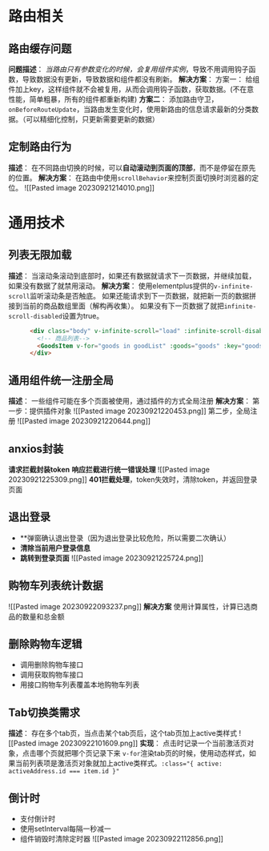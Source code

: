 # 路由相关
## 路由缓存问题
**问题描述**：
*当路由只有参数变化的时候，会复用组件实例*，导致不用调用钩子函数，导致数据没有更新，导致数据和组件都没有刷新。
**解决方案**：
方案一：
给组件加上key，这样组件就不会被复用，从而会调用钩子函数，获取数据。(不在意性能，简单粗暴，所有的组件都重新构建)
**方案二**：
添加路由守卫，`onBeforeRouteUpdate`，当路由发生变化时，使用新路由的信息请求最新的分类数据。（可以精细化控制，只更新需要更新的数据）

## 定制路由行为
**描述**：
在不同路由切换的时候，可以**自动滚动到页面的顶部**，而不是停留在原先的位置。
**解决方案**：
在路由中使用`scrollBehavior`来控制页面切换时浏览器的定位。
![[Pasted image 20230921214010.png]]

# 通用技术
## 列表无限加载
**描述**：
当滚动条滚动到底部时，如果还有数据就请求下一页数据，并继续加载，如果没有数据了就禁用滚动。
**解决方案**：
使用elementplus提供的`v-infinite-scroll`监听滚动条是否触底。
如果还能请求到下一页数据，就把新一页的数据拼接到当前的商品数组里面（解构再收集）。
如果没有下一页数据了就把`infinite-scroll-disabled`设置为true。
```html
      <div class="body" v-infinite-scroll="load" :infinite-scroll-disabled="disabled">
        <!-- 商品列表-->
        <GoodsItem v-for="goods in goodList" :goods="goods" :key="goods.id" />
      </div>
```
## 通用组件统一注册全局
**描述**：
一些组件可能在多个页面被使用，通过插件的方式全局注册
**解决方案**：
第一步：提供插件对象
![[Pasted image 20230921220453.png]]
第二步，全局注册
![[Pasted image 20230921220644.png]]

## anxios封装
**请求拦截封装token**
**响应拦截进行统一错误处理**
![[Pasted image 20230921225309.png]]
**401拦截处理**，token失效时，清除token，并返回登录页面

## 退出登录
- **弹窗确认退出登录（因为退出登录比较危险，所以需要二次确认）
- **清除当前用户登录信息**
- **跳转到登录页面**
![[Pasted image 20230921225724.png]]
## 购物车列表统计数据
![[Pasted image 20230922093237.png]]
**解决方案**
使用计算属性，计算已选商品的数量和总金额
## 删除购物车逻辑
- 调用删除购物车接口
- 调用获取购物车接口
- 用接口购物车列表覆盖本地购物车列表
## Tab切换类需求
**描述**：
存在多个tab页，当点击某个tab页后，这个tab页加上active类样式
![[Pasted image 20230922101609.png]]
**实现**：
点击时记录一个当前激活页对象，点击哪个页就把哪个页记录下来
`v-for`渲染tab页的时候，使用动态样式，如果当前列表项是激活页对象就加上active类样式。`:class="{ active: activeAddress.id === item.id }"`
## 倒计时
- 支付倒计时
- 使用setInterval每隔一秒减一
- 组件销毁时清除定时器
![[Pasted image 20230922112856.png]]
